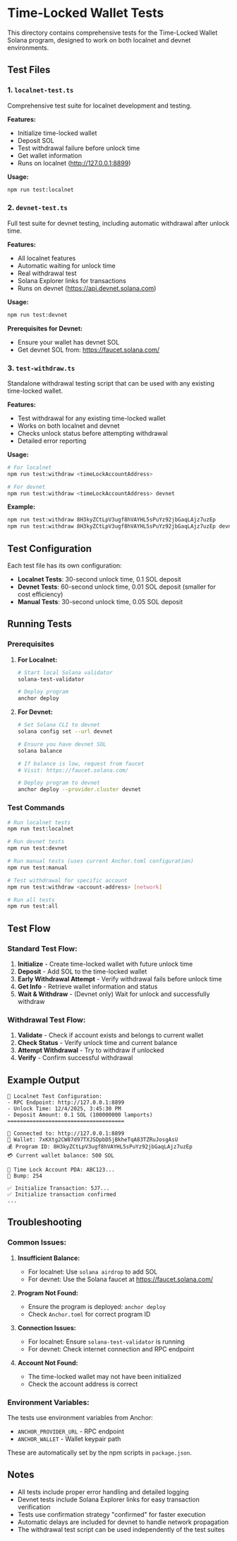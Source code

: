 # Time-Locked Wallet Tests

This directory contains comprehensive tests for the Time-Locked Wallet Solana program, designed to work on both localnet and devnet environments.

## Test Files

### 1. `localnet-test.ts`
Comprehensive test suite for localnet development and testing.

**Features:**
- Initialize time-locked wallet
- Deposit SOL
- Test withdrawal failure before unlock time
- Get wallet information
- Runs on localnet (http://127.0.0.1:8899)

**Usage:**
```bash
npm run test:localnet
```

### 2. `devnet-test.ts`
Full test suite for devnet testing, including automatic withdrawal after unlock time.

**Features:**
- All localnet features
- Automatic waiting for unlock time
- Real withdrawal test
- Solana Explorer links for transactions
- Runs on devnet (https://api.devnet.solana.com)

**Usage:**
```bash
npm run test:devnet
```

**Prerequisites for Devnet:**
- Ensure your wallet has devnet SOL
- Get devnet SOL from: https://faucet.solana.com/


### 3. `test-withdraw.ts`
Standalone withdrawal testing script that can be used with any existing time-locked wallet.

**Features:**
- Test withdrawal for any existing time-locked wallet
- Works on both localnet and devnet
- Checks unlock status before attempting withdrawal
- Detailed error reporting

**Usage:**
```bash
# For localnet
npm run test:withdraw <timeLockAccountAddress>

# For devnet
npm run test:withdraw <timeLockAccountAddress> devnet
```

**Example:**
```bash
npm run test:withdraw 8H3kyZCtLpV3ugf8hVAYHL5sPuYz92jbGaqLAjz7uzEp
npm run test:withdraw 8H3kyZCtLpV3ugf8hVAYHL5sPuYz92jbGaqLAjz7uzEp devnet
```

## Test Configuration

Each test file has its own configuration:

- **Localnet Tests**: 30-second unlock time, 0.1 SOL deposit
- **Devnet Tests**: 60-second unlock time, 0.01 SOL deposit (smaller for cost efficiency)
- **Manual Tests**: 30-second unlock time, 0.05 SOL deposit

## Running Tests

### Prerequisites

1. **For Localnet:**
   ```bash
   # Start local Solana validator
   solana-test-validator
   
   # Deploy program
   anchor deploy
   ```

2. **For Devnet:**
   ```bash
   # Set Solana CLI to devnet
   solana config set --url devnet
   
   # Ensure you have devnet SOL
   solana balance
   
   # If balance is low, request from faucet
   # Visit: https://faucet.solana.com/
   
   # Deploy program to devnet
   anchor deploy --provider.cluster devnet
   ```

### Test Commands

```bash
# Run localnet tests
npm run test:localnet

# Run devnet tests  
npm run test:devnet

# Run manual tests (uses current Anchor.toml configuration)
npm run test:manual

# Test withdrawal for specific account
npm run test:withdraw <account-address> [network]

# Run all tests
npm run test:all
```

## Test Flow

### Standard Test Flow:
1. **Initialize** - Create time-locked wallet with future unlock time
2. **Deposit** - Add SOL to the time-locked wallet
3. **Early Withdrawal Attempt** - Verify withdrawal fails before unlock time
4. **Get Info** - Retrieve wallet information and status
5. **Wait & Withdraw** - (Devnet only) Wait for unlock and successfully withdraw

### Withdrawal Test Flow:
1. **Validate** - Check if account exists and belongs to current wallet
2. **Check Status** - Verify unlock time and current balance
3. **Attempt Withdrawal** - Try to withdraw if unlocked
4. **Verify** - Confirm successful withdrawal

## Example Output

```
🔧 Localnet Test Configuration:
- RPC Endpoint: http://127.0.0.1:8899
- Unlock Time: 12/4/2025, 3:45:30 PM
- Deposit Amount: 0.1 SOL (100000000 lamports)
=====================================

🔗 Connected to: http://127.0.0.1:8899
👛 Wallet: 7xKXtg2CW87d97TXJSDpbD5jBkheTqA83TZRuJosgAsU
💰 Program ID: 8H3kyZCtLpV3ugf8hVAYHL5sPuYz92jbGaqLAjz7uzEp
💳 Current wallet balance: 500 SOL

📍 Time Lock Account PDA: ABC123...
🎯 Bump: 254

✅ Initialize Transaction: 5J7...
✅ Initialize transaction confirmed
...
```

## Troubleshooting

### Common Issues:

1. **Insufficient Balance:**
   - For localnet: Use `solana airdrop` to add SOL
   - For devnet: Use the Solana faucet at https://faucet.solana.com/

2. **Program Not Found:**
   - Ensure the program is deployed: `anchor deploy`
   - Check `Anchor.toml` for correct program ID

3. **Connection Issues:**
   - For localnet: Ensure `solana-test-validator` is running
   - For devnet: Check internet connection and RPC endpoint

4. **Account Not Found:**
   - The time-locked wallet may not have been initialized
   - Check the account address is correct

### Environment Variables:

The tests use environment variables from Anchor:
- `ANCHOR_PROVIDER_URL` - RPC endpoint
- `ANCHOR_WALLET` - Wallet keypair path

These are automatically set by the npm scripts in `package.json`.

## Notes

- All tests include proper error handling and detailed logging
- Devnet tests include Solana Explorer links for easy transaction verification
- Tests use confirmation strategy "confirmed" for faster execution
- Automatic delays are included for devnet to handle network propagation
- The withdrawal test script can be used independently of the test suites
